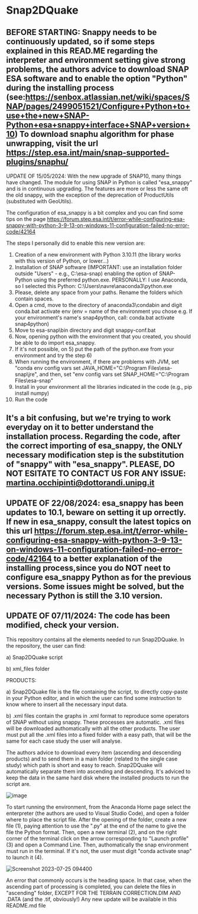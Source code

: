 # Snap2DQuake

BEFORE STARTING:
Snappy needs to be continuously updated, so if some steps explained in this READ.ME regarding the interpreter and environment setting give strong problems, the authors advice to download SNAP ESA software and to enable the option "Python" during the installing process (see:https://senbox.atlassian.net/wiki/spaces/SNAP/pages/2499051521/Configure+Python+to+use+the+new+SNAP-Python+esa+snappy+interface+SNAP+version+10) 
To download snaphu algorithm for phase unwrapping, visit the url https://step.esa.int/main/snap-supported-plugins/snaphu/
-------------------
UPDATE OF 15/05/2024: 
With the new upgrade of SNAP10, many things have changed. The module for using SNAP in Python is called "esa_snappy" and is in continuous upgrading. The features are more or less the same oft the old snappy, with the exception of the deprecation of ProductUtils (substituted with GeoUtils).

The configuration of  esa_snappy is a bit complex and you can find some tips on the page https://forum.step.esa.int/t/error-while-configuring-esa-snappy-with-python-3-9-13-on-windows-11-configuration-failed-no-error-code/42164

The steps I personally did to enable this new version are:
1) Creation of a new environment with Python 3.10.11 (the library works with this version of Python, or lower...)
3) Installation of SNAP software (IMPORTANT: use an installation folder outside "Users" - e.g., C:\esa-snap) enabling the option of SNAP-Python using the preferred python.exe. PERSONALLY: I use Anaconda, so I selected this Python: C:\Users\navre\anaconda3\python.exe
4) Please, delete any space from your paths. Rename the folders which contain spaces.
5) Open a cmd, move to the directory of anaconda3\condabin and digit conda.bat activate env (env = name of the environment you chose e.g. If your environment's name's snap4python, call: conda.bat activate snap4python)
6) Move to esa-snap\bin directory and digit snappy-conf.bat <path of the python.exe>
7) Now, opening python with the environment that you created, you should be able to do import esa_snappy.
8) If it's not possible, on 5) put the path of the python.exe from your environment and try the step 6)
9) When  running the environment, if there are problems with JVM, set "conda env config vars set JAVA_HOME="C:\Program Files\esa-snap\jre", and then, set "env config vars set SNAP_HOME="C:\Program Files\esa-snap"
10) Install in your environment all the libraries indicated in the code (e.g., pip install numpy)
11) Run the code

It's a bit confusing, but we're trying to work everyday on it to better understand the installation process. Regarding the code, after the correct importing of esa_snappy, the ONLY necessary modification step is the substitution of "snappy" with "esa_snappy".
PLEASE, DO NOT ESITATE TO CONTACT US FOR ANY ISSUE: martina.occhipinti@dottorandi.unipg.it
-------------------
UPDATE OF 22/08/2024:
esa_snappy has been updates to 10.1, beware on setting it up orrectly. If new in esa_snappy, consult the latest topics on this url https://forum.step.esa.int/t/error-while-configuring-esa-snappy-with-python-3-9-13-on-windows-11-configuration-failed-no-error-code/42164 to a better explanation of the installing process,since you do NOT neet to configure esa_snappy Python as for the previous versions. Some issues might be solved, but the necessary Python is still the 3.10 version. 
-------------------
UPDATE OF 07/11/2024:
The code has been modified, check your version.
--------------------

This repository contains all the elements needed to run Snap2DQuake.
In the repository, the user can find:

a) Snap2DQuake script

b) xml_files folder

PRODUCTS:

a) Snap2DQuake file is the file containing the script, to directly copy-paste in your Python editor, and in which the user can find some instruction to know where to insert all the necessary input data.

b) .xml files contain the graphs in .xml format to reproduce some operators of SNAP without using snappy. These processes are automatic. .xml files will be downloaded authomatically with all the other products. The user must put all the .xml files into a fixed folder with a easy path, that will be the same for each case study the user will analyse.

The authors advice to download every item (ascending and descending products) and to send them in a main folder (related to the single case study) which path is short and easy to reach. Snap2DQuake will automatically separate them into ascending and descending. It's adviced to keep the data in the same hard disk where the installed products to run the script are.

![image](https://github.com/navre6/Snap2DQuake/assets/134698198/3ddadca9-ca74-4778-8bde-ea2e9c7c5fbb)

To start running the environment, from the Anaconda Home page select the enterpreter (the authors are used to Visual Studio Code), and open a folder where to place the script file. After the opening of the folder, create a new file (1), paying attention to use the ".py" at the end of the name to give the file the Python format. Then, open a new terminal (2), and on the right corner of the terminal click on the arrow corresponding to "Launch profile" (3) and open a Command Line. Then, authomatically the snap environment must run in the terminal. If it's not, the user must digit "conda activate snap" to launch it (4).

![Screenshot 2023-07-25 094400](https://github.com/navre6/Snap2DQuake/assets/134698198/2e635954-d3d2-4208-a0f9-b148de23bc2e)

An error that commonly occurs is the heading space. In that case, when the ascending part of processing is completed, you can delete the files in "ascending" folder, EXCEPT FOR THE TERRAIN CORRECTION.DIM AND .DATA (and the .tif, obviously!)
Any new update will be available in this README.md file
